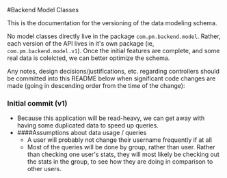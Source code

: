 #Backend Model Classes

This is the documentation for the versioning of the data modeling schema.

No model classes directly live in the package `com.pm.backend.model`. Rather, each version of the API lives in it's own package (ie, `com.pm.backend.model.v1`).
Once the initial features are complete, and some real data is colelcted, we can better optimize the schema.

Any notes, design decisions/justifications, etc. regarding controllers should be committed into this README below when significant code changes are made (going in descending order from the time of the change):



### Initial commit (v1)
* Because this application will be read-heavy, we can get away with having some duplicated data to speed up queries. 
* ####Assumptions about data usage / queries
  *  A user will probably not change their username frequently if at all
  * Most of the queries will be done by group, rather than user. Rather than checking one user's stats, they will most likely be checking out the stats in the group, to see how they are doing in comparison to other users. 